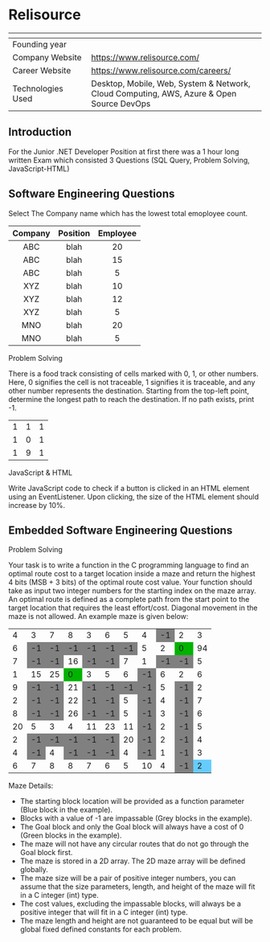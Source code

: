 # Relisource

| <img width="441" height="1"> | <img width="441" height="1"> |
| :-| :- |
| Founding year | |
| Company Website | https://www.relisource.com/ |
| Career Website | https://www.relisource.com/careers/ |
| Technologies Used| Desktop, Mobile, Web, System & Network, Cloud Computing, AWS, Azure & Open Source DevOps |

## Introduction

For the Junior .NET Developer Position at first there was a 1 hour long written Exam which consisted 3 Questions (SQL Query, Problem Solving, JavaScript-HTML)

## Software Engineering Questions
<article>

Select The Company name which has the lowest total emoployee count.

|Company|Position|Employee|
| :-: | :-: | :-: |
|ABC|blah|20|
|ABC|blah|15|
|ABC|blah|5|
|XYZ|blah|10|
|XYZ|blah|12|
|XYZ|blah|5|
|MNO|blah|20|
|MNO|blah|5|
</article>

<article>

Problem Solving

There is a food track consisting of cells marked with 0, 1, or other numbers. Here, 0 signifies the cell is not traceable, 1 signifies it is traceable, and any other number represents the destination. Starting from the top-left point, determine the longest path to reach the destination. If no path exists, print -1.

|   |   |   |
|---|---|---|
|1|1|1|
|1|0|1|
|1|9|1|
</article>

<article>

JavaScript & HTML

Write JavaScript code to check if a button is clicked in an HTML element using an EventListener. Upon clicking, the size of the HTML element should increase by 10%.
</article>

## Embedded Software Engineering Questions
<article>

Problem Solving

Your task is to write a function in the C programming language to find an optimal route cost to a target location inside a maze and return the highest 4 bits (MSB + 3 bits) of the optimal route cost value. Your function should take as input two integer numbers for the starting index on the maze array. An optimal route is defined as a complete path from the start point to the target location that requires the least effort/cost. Diagonal movement in the maze is not allowed. An example maze is given below: 
<table >
<tbody>
    <tr>
        <td>4</td>
        <td>3</td>
        <td>7</td>
        <td>8</td>
        <td>3</td>
        <td>6</td>
        <td>5</td>
        <td>4</td>
        <td style="background-color: grey;">-1</td>
        <td>2</td>
        <td>3</td>
    </tr>
    <tr>
        <td>6</td>
        <td style="background-color: grey;">-1</td>
        <td style="background-color: grey;">-1</td>
        <td style="background-color: grey;">-1</td>
        <td style="background-color: grey;">-1</td>
        <td style="background-color: grey;">-1</td>
        <td style="background-color: grey;">-1</td>
        <td>5</td>
        <td>2</td>
        <td style="background-color: #00b300;">0</td>
        <td>94</td>
    </tr>
    <tr>
        <td>7</td>
        <td style="background-color: grey;">-1</td>
        <td style="background-color: grey;">-1</td>
        <td>16</td>
        <td style="background-color: grey;">-1</td>
        <td style="background-color: grey;">-1</td>
        <td>7</td>
        <td>1</td>
        <td style="background-color: grey;">-1</td>
        <td style="background-color: grey;">-1</td>
        <td>5</td>
    </tr>
    <tr>
        <td>1</td>
        <td>15</td>
        <td>25</td>
        <td style="background-color: #00b300;">0</td>
        <td>3</td>
        <td>5</td>
        <td>6</td>
        <td style="background-color: grey;">-1</td>
        <td>6</td>
        <td>2</td>
        <td>6</td>
    </tr>
    <tr>
        <td>9</td>
        <td style="background-color: grey;">-1</td>
        <td style="background-color: grey;">-1</td>
        <td>21</td>
        <td style="background-color: grey;">-1</td>
        <td style="background-color: grey;">-1</td>
        <td style="background-color: grey;">-1</td>
        <td style="background-color: grey;">-1</td>
        <td>5</td>
        <td style="background-color: grey;">-1</td>
        <td>2</td>
    </tr>
    <tr>
        <td>2</td>
        <td style="background-color: grey;">-1</td>
        <td style="background-color: grey;">-1</td>
        <td>22</td>
        <td style="background-color: grey;">-1</td>
        <td style="background-color: grey;">-1</td>
        <td>5</td>
        <td style="background-color: grey;">-1</td>
        <td>4</td>
        <td style="background-color: grey;">-1</td>
        <td>7</td>
    </tr>
    <tr>
        <td>8</td>
        <td style="background-color: grey;">-1</td>
        <td style="background-color: grey;">-1</td>
        <td>26</td>
        <td style="background-color: grey;">-1</td>
        <td style="background-color: grey;">-1</td>
        <td>5</td>
        <td style="background-color: grey;">-1</td>
        <td>3</td>
        <td style="background-color: grey;">-1</td>
        <td>6</td>
    </tr>
    <tr>
        <td>20</td>
        <td>5</td>
        <td>3</td>
        <td>4</td>
        <td>11</td>
        <td>23</td>
        <td>11</td>
        <td style="background-color: grey;">-1</td>
        <td>2</td>
        <td style="background-color: grey;">-1</td>
        <td>5</td>
    </tr>
    <tr>
        <td>2</td>
        <td style="background-color: grey;">-1</td>
        <td style="background-color: grey;">-1</td>
        <td style="background-color: grey;">-1</td>
        <td style="background-color: grey;">-1</td>
        <td style="background-color: grey;">-1</td>
        <td>20</td>
        <td style="background-color: grey;">-1</td>
        <td>2</td>
        <td style="background-color: grey;">-1</td>
        <td>4</td>
    </tr>
    <tr>
        <td>4</td>
        <td style="background-color: grey;">-1</td>
        <td>4</td>
        <td style="background-color: grey;">-1</td>
        <td style="background-color: grey;">-1</td>
        <td style="background-color: grey;">-1</td>
        <td>4</td>
        <td style="background-color: grey;">-1</td>
        <td>1</td>
        <td style="background-color: grey;">-1</td>
        <td>3</td>
    </tr>
    <tr>
        <td>6</td>
        <td>7</td>
        <td>8</td>
        <td>8</td>
        <td>7</td>
        <td>6</td>
        <td>5</td>
        <td>10</td>
        <td>4</td>
        <td style="background-color: grey;">-1</td>
        <td style="background-color: #66ccff;">2</td>
    </tr>
</tbody>
</table>

Maze Details:
- The starting block location will be provided as a function parameter (Blue block in the example).
- Blocks with a value of -1 are impassable (Grey blocks in the example).
- The Goal block and only the Goal block will always have a cost of 0 (Green blocks in the example).
- The maze will not have any circular routes that do not go through the Goal block first.
- The maze is stored in a 2D array. The 2D maze array will be defined globally.
- The maze size will be a pair of positive integer numbers, you can assume that the size parameters, length, and height of the maze will fit in a C integer (int) type.
- The cost values, excluding the impassable blocks, will always be a positive integer that will fit in a C integer (int) type.
- The maze length and height are not guaranteed to be equal but will be global fixed defined constants for each problem.
</article>

